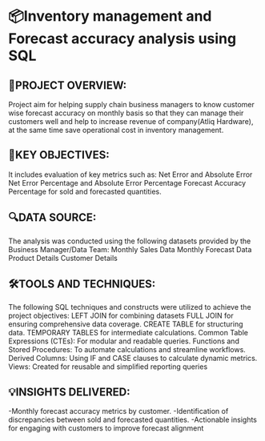 
# 📦Inventory management and Forecast accuracy analysis using SQL

## 📌PROJECT OVERVIEW:
Project aim for helping supply chain business managers to know customer wise forecast accuracy on monthly basis so that they can manage their customers well and help to increase revenue of company(Atliq Hardware), at the same time save operational cost in inventory management.


## 🎯KEY OBJECTIVES: 
It includes evaluation of key metrics such as: Net Error and Absolute Error Net Error Percentage and Absolute Error Percentage Forecast Accuracy Percentage for sold and forecasted quantities.

## 🔍DATA SOURCE:
The analysis was conducted using the following datasets provided by the Business Manager/Data Team: Monthly Sales Data Monthly Forecast Data Product Details Customer Details

## 🛠️TOOLS AND TECHNIQUES:
The following SQL techniques and constructs were utilized to achieve the project objectives:
LEFT JOIN for combining datasets
FULL JOIN for ensuring comprehensive data coverage.
CREATE TABLE for structuring data.
TEMPORARY TABLES for intermediate calculations.
Common Table Expressions (CTEs): For modular and readable queries.
Functions and Stored Procedures: To automate calculations and streamline workflows.
Derived Columns: Using IF and CASE clauses to calculate dynamic metrics.
Views: Created for reusable and simplified reporting queries

## 💡INSIGHTS DELIVERED: 
-Monthly forecast accuracy metrics by customer.
-Identification of discrepancies between sold and forecasted quantities.
-Actionable insights for engaging with customers to improve forecast alignment
